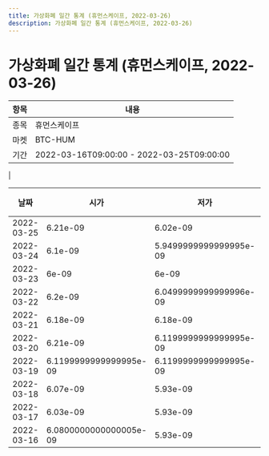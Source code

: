 ```yaml
---
title: 가상화폐 일간 통계 (휴먼스케이프, 2022-03-26)
description: 가상화폐 일간 통계 (휴먼스케이프, 2022-03-26)
---
```


가상화폐 일간 통계 (휴먼스케이프, 2022-03-26)
===

|항목|내용|
|--|--|
|종목|휴먼스케이프|
|마켓|BTC-HUM|\i|종류|일 단위 캔들|
|기간|2022-03-16T09:00:00 - 2022-03-25T09:00:00
|

|날짜|시가|저가|고가|종가|비고|
|--|--|--|--|--|--|
|2022-03-25|6.21e-09|6.02e-09|6.21e-09|6.0800000000000005e-09|    |
|2022-03-24|6.1e-09|5.9499999999999995e-09|6.19e-09|6.13e-09|    |
|2022-03-23|6e-09|6e-09|6.16e-09|6.1e-09|    |
|2022-03-22|6.2e-09|6.0499999999999996e-09|6.2e-09|6.0499999999999996e-09|    |
|2022-03-21|6.18e-09|6.18e-09|6.18e-09|6.18e-09|    |
|2022-03-20|6.21e-09|6.1199999999999995e-09|6.21e-09|6.1199999999999995e-09|    |
|2022-03-19|6.1199999999999995e-09|6.1199999999999995e-09|6.2e-09|6.2e-09|    |
|2022-03-18|6.07e-09|5.93e-09|6.17e-09|5.93e-09|    |
|2022-03-17|6.03e-09|5.93e-09|6.07e-09|6.07e-09|    |
|2022-03-16|6.0800000000000005e-09|5.93e-09|6.0800000000000005e-09|5.93e-09|    |
